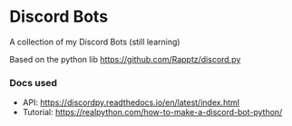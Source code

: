 # Discord Bots
A collection of my Discord Bots
(still learning)

Based on the python lib https://github.com/Rapptz/discord.py


### Docs used

* API: https://discordpy.readthedocs.io/en/latest/index.html
* Tutorial: https://realpython.com/how-to-make-a-discord-bot-python/
